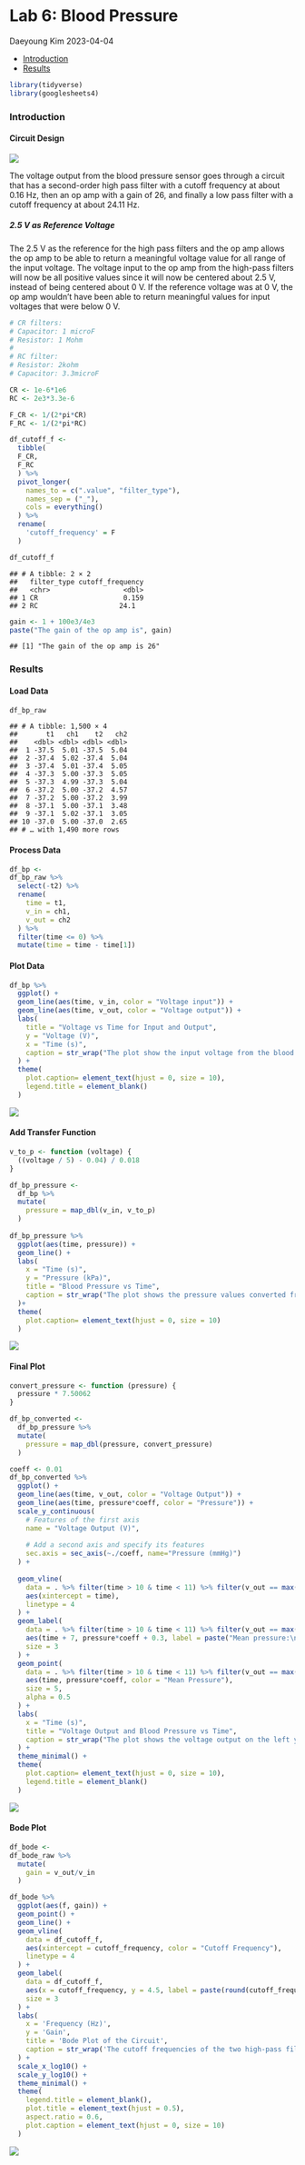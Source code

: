 Lab 6: Blood Pressure
================
Daeyoung Kim
2023-04-04

- <a href="#introduction" id="toc-introduction">Introduction</a>
- <a href="#results" id="toc-results">Results</a>

``` r
library(tidyverse)
library(googlesheets4)
```

### Introduction

#### Circuit Design

![](./images/circuit.png)<!-- -->

The voltage output from the blood pressure sensor goes through a circuit
that has a second-order high pass filter with a cutoff frequency at
about 0.16 Hz, then an op amp with a gain of 26, and finally a low pass
filter with a cutoff frequency at about 24.11 Hz.

##### 2.5 V as Reference Voltage

The 2.5 V as the reference for the high pass filters and the op amp
allows the op amp to be able to return a meaningful voltage value for
all range of the input voltage. The voltage input to the op amp from the
high-pass filters will now be all positive values since it will now be
centered about 2.5 V, instead of being centered about 0 V. If the
reference voltage was at 0 V, the op amp wouldn’t have been able to
return meaningful values for input voltages that were below 0 V.

``` r
# CR filters:
# Capacitor: 1 microF
# Resistor: 1 Mohm
# 
# RC filter:
# Resistor: 2kohm
# Capacitor: 3.3microF

CR <- 1e-6*1e6
RC <- 2e3*3.3e-6

F_CR <- 1/(2*pi*CR)
F_RC <- 1/(2*pi*RC)

df_cutoff_f <- 
  tibble(
  F_CR,
  F_RC
  ) %>% 
  pivot_longer(
    names_to = c(".value", "filter_type"),
    names_sep = ("_"),
    cols = everything()
  ) %>% 
  rename(
    'cutoff_frequency' = F
  )

df_cutoff_f
```

    ## # A tibble: 2 × 2
    ##   filter_type cutoff_frequency
    ##   <chr>                  <dbl>
    ## 1 CR                     0.159
    ## 2 RC                    24.1

``` r
gain <- 1 + 100e3/4e3
paste("The gain of the op amp is", gain)
```

    ## [1] "The gain of the op amp is 26"

### Results

#### Load Data

``` r
df_bp_raw
```

    ## # A tibble: 1,500 × 4
    ##       t1   ch1    t2   ch2
    ##    <dbl> <dbl> <dbl> <dbl>
    ##  1 -37.5  5.01 -37.5  5.04
    ##  2 -37.4  5.02 -37.4  5.04
    ##  3 -37.4  5.01 -37.4  5.05
    ##  4 -37.3  5.00 -37.3  5.05
    ##  5 -37.3  4.99 -37.3  5.04
    ##  6 -37.2  5.00 -37.2  4.57
    ##  7 -37.2  5.00 -37.2  3.99
    ##  8 -37.1  5.00 -37.1  3.48
    ##  9 -37.1  5.02 -37.1  3.05
    ## 10 -37.0  5.00 -37.0  2.65
    ## # … with 1,490 more rows

#### Process Data

``` r
df_bp <- 
df_bp_raw %>% 
  select(-t2) %>% 
  rename(
    time = t1,
    v_in = ch1,
    v_out = ch2
  ) %>% 
  filter(time <= 0) %>% 
  mutate(time = time - time[1])
```

#### Plot Data

``` r
df_bp %>% 
  ggplot() +
  geom_line(aes(time, v_in, color = "Voltage input")) +
  geom_line(aes(time, v_out, color = "Voltage output")) +
  labs(
    title = "Voltage vs Time for Input and Output",
    y = "Voltage (V)",
    x = "Time (s)",
    caption = str_wrap("The plot show the input voltage from the blood pressure sensor and the voltage output after filtering and amplifying.", 100)
  ) +
  theme(
    plot.caption= element_text(hjust = 0, size = 10),
    legend.title = element_blank()
  )
```

![](lab6_files/figure-gfm/Plot%20data-1.png)<!-- -->

#### Add Transfer Function

``` r
v_to_p <- function (voltage) {
  ((voltage / 5) - 0.04) / 0.018
}

df_bp_pressure <- 
  df_bp %>% 
  mutate(
    pressure = map_dbl(v_in, v_to_p)
  )
  
df_bp_pressure %>% 
  ggplot(aes(time, pressure)) +
  geom_line() +
  labs(
    x = "Time (s)",
    y = "Pressure (kPa)",
    title = "Blood Pressure vs Time",
    caption = str_wrap("The plot shows the pressure values converted from voltage using the transfer function.", 100)
  )+
  theme(
    plot.caption= element_text(hjust = 0, size = 10)
  )
```

![](lab6_files/figure-gfm/Add%20transfer%20function-1.png)<!-- -->

#### Final Plot

``` r
convert_pressure <- function (pressure) {
  pressure * 7.50062
}

df_bp_converted <- 
  df_bp_pressure %>% 
  mutate(
    pressure = map_dbl(pressure, convert_pressure)
  )

coeff <- 0.01
df_bp_converted %>% 
  ggplot() +
  geom_line(aes(time, v_out, color = "Voltage Output")) +
  geom_line(aes(time, pressure*coeff, color = "Pressure")) +
  scale_y_continuous(
    # Features of the first axis
    name = "Voltage Output (V)",
    
    # Add a second axis and specify its features
    sec.axis = sec_axis(~./coeff, name="Pressure (mmHg)")
  ) +
  
  geom_vline(
    data = . %>% filter(time > 10 & time < 11) %>% filter(v_out == max(v_out)),
    aes(xintercept = time),
    linetype = 4
  ) +
  geom_label(
    data = . %>% filter(time > 10 & time < 11) %>% filter(v_out == max(v_out)),
    aes(time + 7, pressure*coeff + 0.3, label = paste("Mean pressure:\n", round(pressure, 2), "mmHg")),
    size = 3
  ) +
  geom_point(
    data = . %>% filter(time > 10 & time < 11) %>% filter(v_out == max(v_out)),
    aes(time, pressure*coeff, color = "Mean Pressure"), 
    size = 5, 
    alpha = 0.5
  ) +
  labs(
    x = "Time (s)",
    title = "Voltage Output and Blood Pressure vs Time",
    caption = str_wrap("The plot shows the voltage output on the left y-axis and the blood pressure on the right y-axis. The vertical line on the plot marks the peak in the voltage output cycle of greatest amplitude, which signifies the point of mean blood pressure.", 110)
  ) +
  theme_minimal() +
  theme(
    plot.caption= element_text(hjust = 0, size = 10),
    legend.title = element_blank()
  )
```

![](lab6_files/figure-gfm/Convert%20from%20kPa%20to%20mmHg-1.png)<!-- -->

#### Bode Plot

``` r
df_bode <- 
df_bode_raw %>% 
  mutate(
    gain = v_out/v_in
  )

df_bode %>% 
  ggplot(aes(f, gain)) +
  geom_point() +
  geom_line() +
  geom_vline(
    data = df_cutoff_f,
    aes(xintercept = cutoff_frequency, color = "Cutoff Frequency"),
    linetype = 4
  ) +
  geom_label(
    data = df_cutoff_f,
    aes(x = cutoff_frequency, y = 4.5, label = paste(round(cutoff_frequency, 2), "Hz")),
    size = 3
  ) +
  labs(
    x = 'Frequency (Hz)',
    y = 'Gain',
    title = 'Bode Plot of the Circuit',
    caption = str_wrap('The cutoff frequencies of the two high-pass filters and a single low-pass filter are about 0.16 Hz and 24 Hz, respectively. The gain on the left side of the plot around the cutoff frequency of the high pass filters is steeper than the right side of the plot about the cutoff frequency of the low pass filter since the circuit has a second-order high pass filter and a first-order low pass filter.', 110)
  ) +
  scale_x_log10() +
  scale_y_log10() + 
  theme_minimal() +
  theme(
    legend.title = element_blank(),
    plot.title = element_text(hjust = 0.5),
    aspect.ratio = 0.6,
    plot.caption = element_text(hjust = 0, size = 10)
  )
```

![](lab6_files/figure-gfm/Bode%20Plot-1.png)<!-- -->
